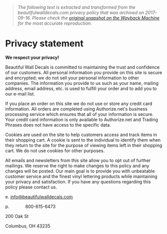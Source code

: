 > *The following text is extracted and transformed from the beautifulwalldecals.com privacy policy that was archived on 2017-09-16. Please check the [original snapshot on the Wayback Machine](https://web.archive.org/web/20170916033000id_/http%3A//www.beautifulwalldecals.com/privacy-statement.html) for the most accurate reproduction.*

# Privacy statement

**We respect your privacy!**

Beautiful Wall Decals is committed to maintaining the trust and confidence of our customers. All personal information you provide on this site is secure and encrypted; we do not sell your personal information to other companies. The information you provide to us such as your name, mailing address, email address, etc. is used to fulfill your order and to add you to our e-mail list.

If you place an order on this site we do not use or store any credit card information. All orders are completed using Authorize.net's business processing service which ensures that all of your information is secure. Your credit card information is only available to Authorize.net and Trading Phrases does not have access to the specific data.

Cookies are used on the site to help customers access and track items in their shopping cart. A cookie is sent to the individual to identify them when they return to the site for the purpose of viewing items left in their shopping cart. We do not use cookies for other purposes.

All emails and newsletters from this site allow you to opt out of further mailings. We reserve the right to make changes to this policy and any changes will be posted. Our main goal is to provide you with unbeatable customer service and the finest vinyl lettering products while maintaining your privacy and satisfaction. If you have any questions regarding this policy please contact us.

e. [info@beautifulwalldecals.com](mailto:info@beautifulwalldecals.com)

p.             800-615-6473      

200 Oak St

Columbus, OH 43235
